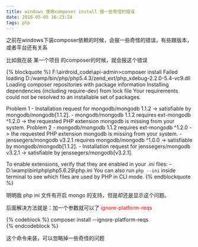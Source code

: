 ```yaml
---
title: windows 使用composer install 报一些奇怪的错误
date: 2018-05-05 16:23:24
tags: php
---
```

之前在windows下装composer依赖的时候，会报一些奇怪的错误，有些跟版本，或者平台还有关系

比如我在装 某一个项目 的composer的时候，就会报这个错误

{% blockquote %}
F:\airdroid_code\api-admin>composer install
Failed loading D:/wamp/bin/php/php5.4.3/zend_ext/php_xdebug-2.2.0-5.4-vc9.dll
Loading composer repositories with package information
Installing dependencies (including require-dev) from lock file
Your requirements could not be resolved to an installable set of packages.

  Problem 1
    - Installation request for mongodb/mongodb 1.1.2 -> satisfiable by mongodb/mongodb[1.1.2].
    - mongodb/mongodb 1.1.2 requires ext-mongodb ^1.2.0 -> the requested PHP extension mongodb is missing from your system.
  Problem 2
    - mongodb/mongodb 1.1.2 requires ext-mongodb ^1.2.0 -> the requested PHP extension mongodb is missing from your system.
    - jenssegers/mongodb v3.2.1 requires mongodb/mongodb ^1.0.0 -> satisfiable by mongodb/mongodb[1.1.2].
    - Installation request for jenssegers/mongodb v3.2.1 -> satisfiable by jenssegers/mongodb[v3.2.1].

  To enable extensions, verify that they are enabled in your .ini files:
    - D:\wamp\bin\php\php5.6.29\php.ini
  You can also run `php --ini` inside terminal to see which files are used by PHP in CLI mode.
{% endblockquote %}

明明我 php ini 文件有开启 mongo 的支持，但是却还是显示这个问题。

后面解决方法就是：加一个参数就可以了 <font color=red>ignore-platform-reqs</font>

{% codeblock %}
composer install --ignore-platform-reqs  
{% endcodeblock %}

这个命令来装，可以忽略掉一些奇怪的问题